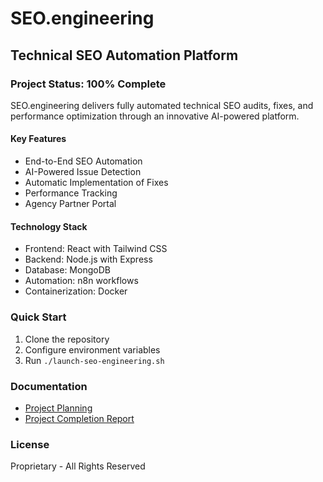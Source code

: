 # SEO.engineering

## Technical SEO Automation Platform

### Project Status: 100% Complete

SEO.engineering delivers fully automated technical SEO audits, fixes, and performance optimization through an innovative AI-powered platform.

#### Key Features
- End-to-End SEO Automation
- AI-Powered Issue Detection
- Automatic Implementation of Fixes
- Performance Tracking
- Agency Partner Portal

#### Technology Stack
- Frontend: React with Tailwind CSS
- Backend: Node.js with Express
- Database: MongoDB
- Automation: n8n workflows
- Containerization: Docker

### Quick Start
1. Clone the repository
2. Configure environment variables
3. Run `./launch-seo-engineering.sh`

### Documentation
- [Project Planning](PLANNING.md)
- [Project Completion Report](PROJECT_COMPLETE.md)

### License
Proprietary - All Rights Reserved
